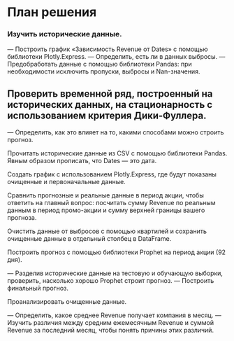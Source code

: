 # План решения



### Изучить исторические данные.

— Построить график «Зависимость Revenue от Dates» с помощью библиотеки Plotly.Express.
— Определить, есть ли в данных выбросы.
— Предобработать данные с помощью библиотеки Pandas: при необходимости исключить пропуски, выбросы и Nan-значения.

## Проверить временной ряд, построенный на исторических данных, на стационарность с использованием критерия Дики-Фуллера.

— Определить, как это влияет на то, какими способами можно строить прогноз.

Прочитать исторические данные из CSV с помощью библиотеки Pandas. Явным образом прописать, что Dates — это дата.

Создать график с использованием Plotly.Express, где будут показаны очищенные и первоначальные данные.

Сравнить прогнозные и реальные данные в период акции, чтобы ответить на главный вопрос: посчитать сумму Revenue по реальным данным в период промо-акции и сумму верхней границы вашего прогноза.

Очистить данные от выбросов с помощью квартилей и сохранить очищенные данные в отдельный столбец в DataFrame.

Построить прогноз с помощью библиотеки Prophet на период акции (92 дня).

— Разделив исторические данные на тестовую и обучающую выборки, проверить, насколько хорошо Prophet строит прогноз.
— Построить финальный прогноз.

Проанализировать очищенные данные.

— Определить, какое среднее Revenue получает компания в месяц.
— Изучить различия между средним ежемесячным Revenue и суммой Revenue за последний месяц, чтобы понять причины этих различий.
